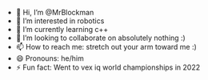 - 👋 Hi, I’m @MrBlockman
- 👀 I’m interested in robotics
- 🌱 I’m currently learning c++
- 💞️ I’m looking to collaborate on absolutely nothing :)
- 📫 How to reach me: stretch out your arm toward me :)
- 😄 Pronouns: he/him
- ⚡ Fun fact: Went to vex iq world championships in 2022

<!---
MrBlockman/MrBlockman is a ✨ special ✨ repository because its `README.md` (this file) appears on your GitHub profile.
You can click the Preview link to take a look at your changes.
--->
